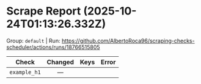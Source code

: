 # Scrape Report (2025-10-24T01:13:26.332Z)

Group: `default`  |  Run: https://github.com/AlbertoRoca96/scraping-checks-scheduler/actions/runs/18766515805

| Check | Changed | Keys | Error |
|---|:---:|:--|:--|
| `example_h1` | — |  |  |
